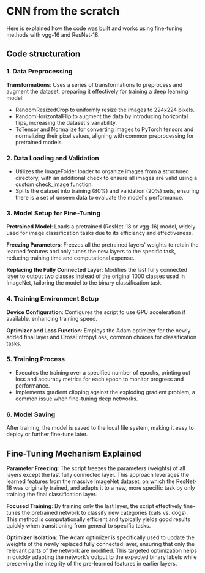 # CNN from the scratch

Here is explained how the code was built and works using fine-tuning methods with vgg-16 and ResNet-18.

## Code structuration

### 1. Data Preprocessing

**Transformations**: Uses a series of transformations to preprocess and augment the dataset, preparing it effectively for training a deep learning model:
- RandomResizedCrop to uniformly resize the images to 224x224 pixels.
- RandomHorizontalFlip to augment the data by introducing horizontal flips, increasing the dataset's variability.
- ToTensor and Normalize for converting images to PyTorch tensors and normalizing their pixel values, aligning with common preprocessing for pretrained models.

### 2. Data Loading and Validation

- Utilizes the ImageFolder loader to organize images from a structured directory, with an additional check to ensure all images are valid using a custom check_image function.
- Splits the dataset into training (80%) and validation (20%) sets, ensuring there is a set of unseen data to evaluate the model's performance.

### 3. Model Setup for Fine-Tuning

**Pretrained Model**: Loads a pretrained (ResNet-18 or vgg-16) model, widely used for image classification tasks due to its efficiency and effectiveness.

**Freezing Parameters**: Freezes all the pretrained layers' weights to retain the learned features and only tunes the new layers to the specific task, reducing training time and computational expense.

**Replacing the Fully Connected Layer**: Modifies the last fully connected layer to output two classes instead of the original 1000 classes used in ImageNet, tailoring the model to the binary classification task.

### 4. Training Environment Setup

**Device Configuration**: Configures the script to use GPU acceleration if available, enhancing training speed.

**Optimizer and Loss Function**: Employs the Adam optimizer for the newly added final layer and CrossEntropyLoss, common choices for classification tasks.

### 5. Training Process

- Executes the training over a specified number of epochs, printing out loss and accuracy metrics for each epoch to monitor progress and performance.
- Implements gradient clipping against the exploding gradient problem, a common issue when fine-tuning deep networks.

### 6. Model Saving

After training, the model is saved to the local file system, making it easy to deploy or further fine-tune later.

## Fine-Tuning Mechanism Explained

**Parameter Freezing**: The script freezes the parameters (weights) of all layers except the last fully connected layer. This approach leverages the learned features from the massive ImageNet dataset, on which the ResNet-18 was originally trained, and adapts it to a new, more specific task by only training the final classification layer.

**Focused Training**: By training only the last layer, the script effectively fine-tunes the pretrained network to classify new categories (cats vs. dogs). This method is computationally efficient and typically yields good results quickly when transitioning from general to specific tasks.

**Optimizer Isolation**: The Adam optimizer is specifically used to update the weights of the newly replaced fully connected layer, ensuring that only the relevant parts of the network are modified. This targeted optimization helps in quickly adapting the network’s output to the expected binary labels while preserving the integrity of the pre-learned features in earlier layers.
